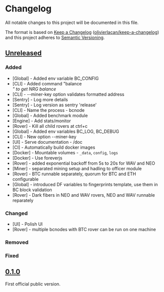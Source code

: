 # Changelog

All notable changes to this project will be documented in this file.

The format is based on [Keep a Changelog](http://keepachangelog.com/en/1.0.0/) ([olivierlacan/keep-a-changelog](https://github.com/olivierlacan/keep-a-changelog))
and this project adheres to [Semantic Versioning](http://semver.org/spec/v2.0.0.html).

## [Unreleased](https://github.com/blockcollider/bcnode/compare/v0.1.0...HEAD)

### Added

- [Global] - Added env variable BC_CONFIG
- [CLI] - Added command "balance <address>" to get NRG balance
- [CLI] - --miner-key option validates formatted address
- [Sentry] - Log more details
- [Sentry] - Log version as sentry 'release'
- [CLI] - Name the process - bcnode
- [Global] - Added benchmark module
- [Engine] - Add stats/monitor
- [Rover] - Kill all child rovers at ctrl+c
- [Global] - Added env variables BC_LOG, BC_DEBUG
- [CLI] - New option --miner-key
- [UI] - Serve documentation - /doc
- [CI] - Automatically build docker images
- [Docker] - Mountable volumes - `_data`, `config`, `logs`
- [Docker] - Use foreverjs
- [Rover] - added exponential backoff from 5s to 20s for WAV and NEO
- [Miner] - separated mining setup and hadling to officer module
- [Rover] - BTC runnable separately, quorum for BTC and ETH configurable
- [Global] - introduced DF variables to fingerprints template, use them in BC block validation
- [Rover] - Dark fibers in NEO and WAV rovers, NEO and WAV runnable reparately

### Changed

- [UI] - Polish UI
- [Rover] - multiple bcnodes with BTC rover can be run on one machine

### Removed

### Fixed

## [0.1.0](https://github.com/blockcollider/bcnode/compare/24f54034f8d23a74e5d191528523952fb716c853...v0.1.0)

First official public version.
